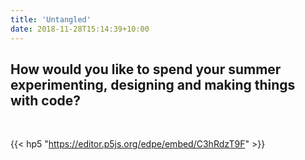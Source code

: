 ```yaml
---
title: 'Untangled'
date: 2018-11-28T15:14:39+10:00
---
```



## How would you like to spend your summer experimenting, designing and making things with code?

<br/>

{{< hp5 "https://editor.p5js.org/edpe/embed/C3hRdzT9F" >}}
